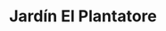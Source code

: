 ---
title: "Jardín El Plantatore"
url: /limache/jardin-el-plantatore/
shop: centro de jardinería
---